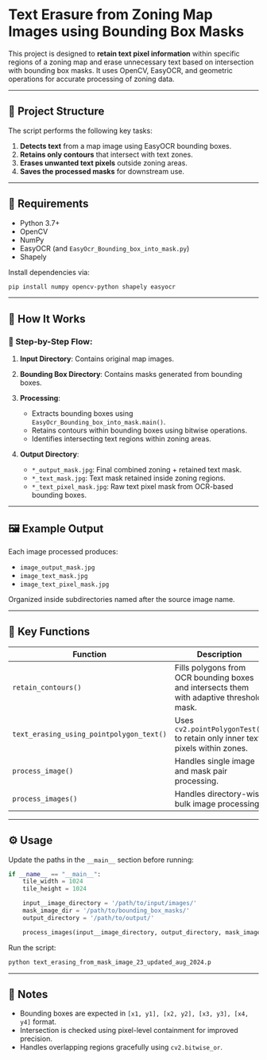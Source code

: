 

# Text Erasure from Zoning Map Images using Bounding Box Masks

This project is designed to **retain text pixel information** within specific regions of a zoning map and erase unnecessary text based on intersection with bounding box masks. It uses OpenCV, EasyOCR, and geometric operations for accurate processing of zoning data.

---

## 📂 Project Structure

The script performs the following key tasks:

1. **Detects text** from a map image using EasyOCR bounding boxes.
2. **Retains only contours** that intersect with text zones.
3. **Erases unwanted text pixels** outside zoning areas.
4. **Saves the processed masks** for downstream use.

---

## 🔧 Requirements

* Python 3.7+
* OpenCV
* NumPy
* EasyOCR (and `EasyOcr_Bounding_box_into_mask.py`)
* Shapely

Install dependencies via:

```bash
pip install numpy opencv-python shapely easyocr
```

---

## 🚀 How It Works

### 🔹 Step-by-Step Flow:

1. **Input Directory**: Contains original map images.
2. **Bounding Box Directory**: Contains masks generated from bounding boxes.
3. **Processing**:

   * Extracts bounding boxes using `EasyOcr_Bounding_box_into_mask.main()`.
   * Retains contours within bounding boxes using bitwise operations.
   * Identifies intersecting text regions within zoning areas.
4. **Output Directory**:

   * `*_output_mask.jpg`: Final combined zoning + retained text mask.
   * `*_text_mask.jpg`: Text mask retained inside zoning regions.
   * `*_text_pixel_mask.jpg`: Raw text pixel mask from OCR-based bounding boxes.

---

## 🖼️ Example Output

Each image processed produces:

* `image_output_mask.jpg`
* `image_text_mask.jpg`
* `image_text_pixel_mask.jpg`

Organized inside subdirectories named after the source image name.

---

## 🧠 Key Functions

| Function                                 | Description                                                                              |
| ---------------------------------------- | ---------------------------------------------------------------------------------------- |
| `retain_contours()`                      | Fills polygons from OCR bounding boxes and intersects them with adaptive threshold mask. |
| `text_erasing_using_pointpolygon_text()` | Uses `cv2.pointPolygonTest()` to retain only inner text pixels within zones.             |
| `process_image()`                        | Handles single image and mask pair processing.                                           |
| `process_images()`                       | Handles directory-wise bulk image processing.                                            |

---

## ⚙️ Usage

Update the paths in the `__main__` section before running:

```python
if __name__ == "__main__":
    tile_width = 1024
    tile_height = 1024

    input__image_directory = '/path/to/input/images/'
    mask_image_dir = '/path/to/bounding_box_masks/'
    output_directory = '/path/to/output/'

    process_images(input__image_directory, output_directory, mask_image_dir)
```

Run the script:

```bash
python text_erasing_from_mask_image_23_updated_aug_2024.p
```

---

## 📝 Notes

* Bounding boxes are expected in `[x1, y1], [x2, y2], [x3, y3], [x4, y4]` format.
* Intersection is checked using pixel-level containment for improved precision.
* Handles overlapping regions gracefully using `cv2.bitwise_or`.








